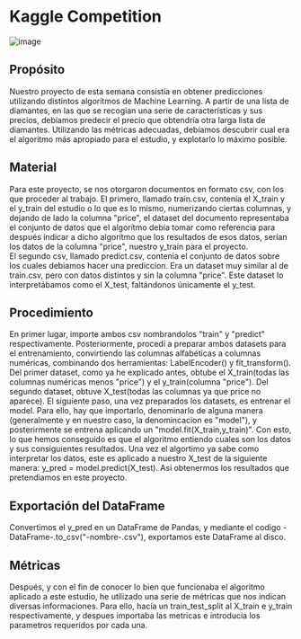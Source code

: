 # Kaggle Competition
![image](https://user-images.githubusercontent.com/69120593/95111267-8889d300-073f-11eb-8bba-a2c6a253c457.png)

## Propósito
Nuestro proyecto de esta semana consistía en obtener predicciones utilizando distintos algorítmos de Machine Learning.
A partir de una lista de diamantes, en las que se recogían una serie de características y sus precios, debíamos predecir el precio que obtendría otra larga lista de diamantes. Utilizando las métricas adecuadas, debíamos descubrir cual era el algoritmo más apropiado para el estudio, y explotarlo lo máximo posible.

## Material
Para este proyecto, se nos otorgaron documentos en formato csv, con los que proceder al trabajo. El primero, llamado train.csv, contenia el X_train y el y_train del estudio o lo que es lo mismo, numerizando ciertas columnas, y dejando de lado la columna "price", el dataset del documento representaba el conjunto de datos que el algorítmo debía tomar como referencia para después indicar a dicho algorítmo que los resultados de esos datos, serían los datos de la columna "price", nuestro y_train para el proyecto.  
El segundo csv, llamado predict.csv, contenia el conjunto de datos sobre los cuales debiamos hacer una prediccion. Era un dataset muy similar al de train.csv, pero con datos distintos y sin la columna "price". Este dataset lo interpretábamos como el X_test, faltándonos únicamente el y_test.

## Procedimiento
En primer lugar, importe ambos csv nombrandolos "train" y "predict" respectivamente. 
Posteriormente, procedí a preparar ambos datasets para el entrenamiento, convirtiendo las columnas alfabéticas a columnas numéricas, combinando dos herramientas: LabelEncoder() y fit_transform(). Del primer dataset, como ya he explicado antes, obtube el X_train(todas las columnas numéricas menos "price") y el y_train(columna "price"). Del segundo dataset, obtuve X_test(todas las columnas ya que price no aparece).
El siguiente paso, una vez preparados los datasets, es entrenar el model. Para ello, hay que importarlo, denominarlo de alguna manera (generalmente y en nuestro caso, la denomincacion es "model"), y posterirmente se entrena aplicando un "model.fit(X_train,y_train)". Con esto, lo que hemos conseguido es que el algoritmo entiendo cuales son los datos y sus consiguientes resultados. Una vez el algortimo ya sabe como interpretar los datos, este es aplicado a nuestro X_test de la siguiente manera: y_pred = model.predict(X_test). Asi obtenermos los resultados que pretendiamos en este proyecto.

## Exportación del DataFrame
Convertimos el y_pred en un DataFrame de Pandas, y mediante el codigo -DataFrame-.to_csv("-nombre-.csv"), exportamos este DataFrame al disco.
  
## Métricas
Después, y con el fin de conocer lo bien que funcionaba el algoritmo aplicado a este estudio, he utilizado una serie de métricas que nos indican diversas informaciones. Para ello, hacía un train_test_split al X_train e y_train respectivamente, y despues importaba las metricas e introducia los parametros requeridos por cada una. 

